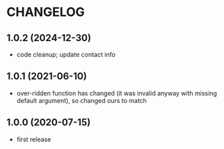CHANGELOG
=========

1.0.2 (2024-12-30)
------------------

* code cleanup; update contact info

1.0.1 (2021-06-10)
------------------

* over-ridden function has changed (it was invalid anyway with missing default argument), so changed ours to match 

1.0.0 (2020-07-15)
------------------

* first release
